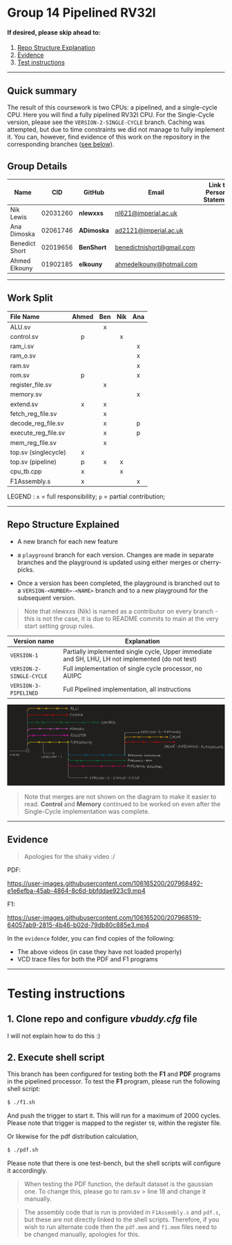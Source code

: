 # Group 14 Pipelined RV32I

#### If desired, please skip ahead to:
1. [Repo Structure Explanation](#structure)
2. [Evidence](#evidence)
3.  [Test instructions](#test)

---
## Quick summary

The result of this coursework is two CPUs: a pipelined, and a single-cycle CPU. Here you will find a fully pipelined RV32I CPU. For the Single-Cycle version, please see the `VERSION-2-SINGLE-CYCLE` branch. Caching was attempted, but due to time constraints we did not manage to fully implement it. You can, however, find evidence of this work on the repository in the corresponding branches ([see below](#structure)). 

## Group Details

| Name           | CID      | GitHub   | Email                     | Link to Personal Statement|
|----------------|----------|----------|---------------------------|--------------|
| Nik Lewis      | 02031260 | **nlewxxs**  | nl621@imperial.ac.uk      |
| Ana Dimoska    | 02061746 | **ADimoska** | ad2121@imperial.ac.uk     |
| Benedict Short | 02019656 | **BenShort** | benedictnjshort@gmail.com |
| Ahmed Elkouny  | 01902185 | **elkouny**  | ahmedelkouny@hotmail.com  |

---

## Work Split 

| File Name     |  Ahmed          | Ben        | Nik          | Ana            |
|:-------------|:----------------:|:----------:|:------------:|:--------------:|
| ALU.sv |  | x | |
| control.sv |p | | x |
| ram_i.sv | | | |x
| ram_o.sv | | | |x
| ram.sv | | | |x
| rom.sv |p | | |x
| register_file.sv | |x | |
| memory.sv | | | |x
| extend.sv |x |x | |
| fetch_reg_file.sv | |x | |
| decode_reg_file.sv | |x | |p
| execute_reg_file.sv | |x | |p
| mem_reg_file.sv | |x | |
| top.sv (singlecycle) |x | | |
| top.sv (pipeline) |p |x |x |
| cpu_tb.cpp |x | |x |
| F1Assembly.s |x | | |x

LEGEND :       `x` = full responsibility;  `p` = partial contribution; 

---
<div id="structure"/>

## Repo Structure Explained

* A new branch for each new feature

* a `playground` branch for each version. Changes are made in separate branches and the playground is updated using either merges or cherry-picks.

* Once a version has been completed, the playground is branched out to a `VERSION-<NUMBER>-<NAME>` branch and to a new playground for the subsequent version.

> Note that nlewxxs (Nik) is named as a contributor on every branch - this is not the case, it is due to README commits to main at the very start setting group rules. 

| Version name | Explanation | 
| -----------------|-------------|
| `VERSION-1` | Partially implemented single cycle, Upper immediate and SH, LHU, LH not implemented (do not test)
| `VERSION-2-SINGLE-CYCLE` | Full implementation of single cycle processor, no AUIPC
| `VERSION-3-PIPELINED` | Full Pipelined implementation, all instructions

![branches](/images/branches.jpg)

> Note that merges are not shown on the diagram to make it easier to read. **Control** and **Memory** continued to be worked on even after the Single-Cycle implementation was complete. 

---
<div id="evidence"/>

## Evidence

> Apologies for the shaky video :/

PDF: 

https://user-images.githubusercontent.com/106165200/207968492-e1e6efba-45ab-4864-8c6d-bbfddae923c9.mp4


F1:

https://user-images.githubusercontent.com/106165200/207968519-64057ab9-2815-4b46-b02d-79db80c885e3.mp4

In the `evidence` folder, you can find copies of the following:
* The above videos (in case they have not loaded properly)
*  VCD trace files for both the PDF and F1 programs

---

<div id="test"/>

# Testing instructions

## 1. Clone repo and configure _vbuddy.cfg_ file

I will not explain how to do this :)

## 2. Execute shell script 

This branch has been configured for testing both the **F1** and **PDF** programs in the pipelined processor. To test the **F1** program, please run the following shell script:
```bash
$ ./f1.sh
```
And push the trigger to start it. This will run for a maximum of 2000 cycles. Please note that trigger is mapped to the register `t0`, within the register file. 

Or likewise for the pdf distribution calculation,
```bash
$ ./pdf.sh
```
Please note that there is one test-bench, but the shell scripts will configure it accordingly. 

>  When testing the PDF function, the default dataset is the gaussian one. To change this, please go to ram.sv >  line 18 and change it manually. 

> The assembly code that is run is provided in `F1Assembly.s` and `pdf.s`, but these are not directly linked to the shell scripts. Therefore, if you wish to run alternate code then the `pdf.mem` and `f1.mem` files need to be changed manually, apologies for this. 
